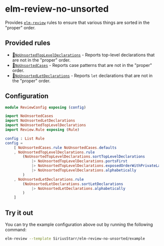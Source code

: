 # elm-review-no-unsorted

Provides [`elm-review`](https://package.elm-lang.org/packages/jfmengels/elm-review/latest/)
rules to ensure that various things are sorted in the "proper" order.

## Provided rules

- [🔧`NoUnsortedTopLevelDeclarations`](https://package.elm-lang.org/packages/SiriusStarr/elm-review-no-unsorted/1.0.0/NoUnsortedTopLevelDeclarations) - Reports top-level declarations that are not in the "proper" order.
- [🔧`NoUnsortedCases`](https://package.elm-lang.org/packages/SiriusStarr/elm-review-no-unsorted/1.0.0/NoUnsortedCases) - Reports case patterns that are not in the "proper" order.
- [🔧`NoUnsortedLetDeclarations`](https://package.elm-lang.org/packages/SiriusStarr/elm-review-no-unsorted/1.0.0/NoUnsortedLetDeclarations) - Reports `let` declarations that are not in the "proper" order.

## Configuration

```elm
module ReviewConfig exposing (config)

import NoUnsortedCases
import NoUnsortedLetDeclarations
import NoUnsortedTopLevelDeclarations
import Review.Rule exposing (Rule)

config : List Rule
config =
    [ NoUnsortedCases.rule NoUnsortedCases.defaults
    , NoUnsortedTopLevelDeclarations.rule
        (NoUnsortedTopLevelDeclarations.sortTopLevelDeclarations
            |> NoUnsortedTopLevelDeclarations.portsFirst
            |> NoUnsortedTopLevelDeclarations.exposedOrderWithPrivateLast
            |> NoUnsortedTopLevelDeclarations.alphabetically
        )
    , NoUnsortedLetDeclarations.rule
        (NoUnsortedLetDeclarations.sortLetDeclarations
            |> NoUnsortedLetDeclarations.alphabetically
        )
    ]
```

## Try it out

You can try the example configuration above out by running the following command:

```bash
elm-review --template SiriusStarr/elm-review-no-unsorted/example
```
